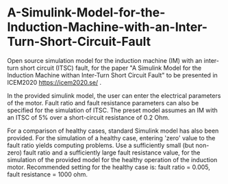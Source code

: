 # A-Simulink-Model-for-the-Induction-Machine-with-an-Inter-Turn-Short-Circuit-Fault

Open source simulation model for the induction machine (IM) with an inter-turn short circuit (ITSC) fault, for the paper "A Simulink Model for the Induction Machine withan Inter-Turn Short Circuit Fault" to be presented in ICEM2020 https://icem2020.se/ .
 
In the provided simulink model, the user can enter the electrical parameters of the motor. Fault ratio and fault resistance parameters can also be specified for the simulation of ITSC. The preset model assumes an IM with an ITSC of 5% over a short-circuit resistance of 0.2 Ohm.

For a comparison of healthy cases, standard Simulink model has also been provided. For the simulation of a healthy case, entering 'zero' value to the fault ratio yields computing problems. Use a sufficiently small (but non-zero) fault ratio and a sufficiently large fault resistance value, for the simulation of the provided model for the healthy operation of the induction motor. Recommended setting for the healthy case is: fault ratio = 0.005, fault resistance = 1000 ohm.
